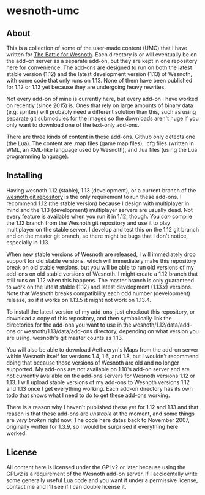 wesnoth-umc
===========

About
-----

This is a collection of some of the user-made content (UMC) that I
have written for [The Battle for Wesnoth](https://wesnoth.org). Each
directory is or will eventually be on the add-on server as a separate
add-on, but they are kept in one repository here for convenience. The
add-ons are designed to run on both the latest stable version (1.12)
and the latest development version (1.13) of Wesnoth, with some code
that only runs on 1.13. None of them have been published for 1.12 or
1.13 yet because they are undergoing heavy rewrites.

Not every add-on of mine is currently here, but every add-on I have
worked on recently (since 2015) is. Ones that rely on large amounts of
binary data (e.g. sprites) will probably need a different solution
than this, such as using separate git submodules for the images so the
downloads aren't huge if you only want to download one of the
text-only add-ons.

There are three kinds of content in these add-ons. Github only detects
one (the Lua). The content are .map files (game map files), .cfg files
(written in WML, an XML-like language used by Wesnoth), and .lua files
(using the Lua programming language).

Installing
----------

Having wesnoth 1.12 (stable), 1.13 (development), or a current branch
of the [wesnoth git repository](https://github.com/wesnoth/wesnoth/)
is the only requirement to run these add-ons. I recommend 1.12 (the
stable version) because I design with multiplayer in mind and the 1.13
(development) multiplayer servers are usually dead. Not every feature
is available when you run it in 1.12, though. You *can* compile the
1.12 branch from the Wesnoth git repository and use it to play
multiplayer on the stable server. I develop and test this on the 1.12
git branch and on the master git branch, so there might be bugs that I
don't notice, especially in 1.13.

When new stable versions of Wesnoth are released, I will immediately
drop support for old stable versions, which will immediately make this
repository break on old stable versions, but you will be able to run
old versions of my add-ons on old stable versions of Wesnoth. I might
create a 1.12 branch that still runs on 1.12 when this happens. The
master branch is only guaranteed to work on the latest stable (1.12)
and latest development (1.13.x) versions. Note that Wesnoth breaks
compatibility each odd number (development) release, so if it works on
1.13.5 it might not work on 1.13.4.

To install the latest version of my add-ons, just checkout this
repository, or download a copy of this repository, and then
symbolically link the directories for the add-ons you want to use in
the wesnoth/1.12/data/add-ons or wesnoth/1.13/data/add-ons directory,
depending on what version you are using. wesnoth's git master counts
as 1.13.

You will also be able to download Aethaeryn's Maps from the add-on
server within Wesnoth itself for versions 1.4, 1.6, and 1.8, but I
wouldn't recommend doing that because those versions of Wesnoth are
old and no longer supported. My add-ons are not available on 1.10's
add-on server and are not currently available on the add-ons servers
for Wesnoth versions 1.12 or 1.13. I will upload stable versions of my
add-ons to Wesnoth versions 1.12 and 1.13 once I get everything
working. Each add-on directory has its own todo that shows what I need
to do to get these add-ons working.

There is a reason why I haven't published these yet for 1.12 and 1.13
and that reason is that these add-ons are *unstable* at the moment,
and some things are *very broken* right now. The code here dates back
to November 2007, originally written for 1.3.9, so I would be
surprised if everything here worked.

License
-------

All content here is licensed under the GPLv2 or later because using
the GPLv2 is a requirement of the Wesnoth add-on server. If I
accidentally write some generally useful Lua code and you want it
under a permissive license, contact me and I'll see if I can double
license it.
